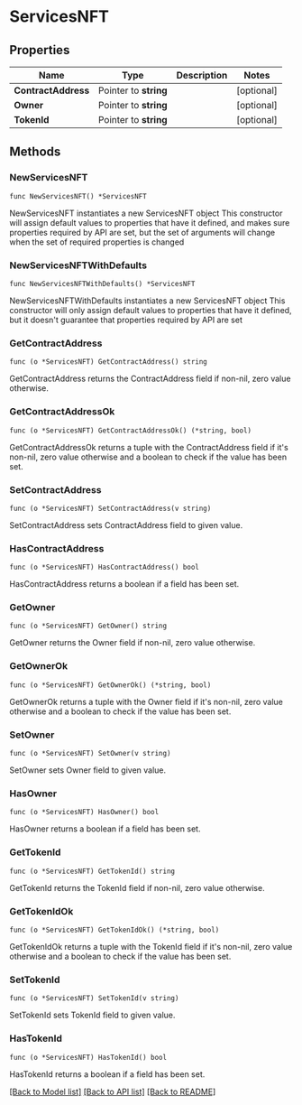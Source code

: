 # ServicesNFT

## Properties

Name | Type | Description | Notes
------------ | ------------- | ------------- | -------------
**ContractAddress** | Pointer to **string** |  | [optional] 
**Owner** | Pointer to **string** |  | [optional] 
**TokenId** | Pointer to **string** |  | [optional] 

## Methods

### NewServicesNFT

`func NewServicesNFT() *ServicesNFT`

NewServicesNFT instantiates a new ServicesNFT object
This constructor will assign default values to properties that have it defined,
and makes sure properties required by API are set, but the set of arguments
will change when the set of required properties is changed

### NewServicesNFTWithDefaults

`func NewServicesNFTWithDefaults() *ServicesNFT`

NewServicesNFTWithDefaults instantiates a new ServicesNFT object
This constructor will only assign default values to properties that have it defined,
but it doesn't guarantee that properties required by API are set

### GetContractAddress

`func (o *ServicesNFT) GetContractAddress() string`

GetContractAddress returns the ContractAddress field if non-nil, zero value otherwise.

### GetContractAddressOk

`func (o *ServicesNFT) GetContractAddressOk() (*string, bool)`

GetContractAddressOk returns a tuple with the ContractAddress field if it's non-nil, zero value otherwise
and a boolean to check if the value has been set.

### SetContractAddress

`func (o *ServicesNFT) SetContractAddress(v string)`

SetContractAddress sets ContractAddress field to given value.

### HasContractAddress

`func (o *ServicesNFT) HasContractAddress() bool`

HasContractAddress returns a boolean if a field has been set.

### GetOwner

`func (o *ServicesNFT) GetOwner() string`

GetOwner returns the Owner field if non-nil, zero value otherwise.

### GetOwnerOk

`func (o *ServicesNFT) GetOwnerOk() (*string, bool)`

GetOwnerOk returns a tuple with the Owner field if it's non-nil, zero value otherwise
and a boolean to check if the value has been set.

### SetOwner

`func (o *ServicesNFT) SetOwner(v string)`

SetOwner sets Owner field to given value.

### HasOwner

`func (o *ServicesNFT) HasOwner() bool`

HasOwner returns a boolean if a field has been set.

### GetTokenId

`func (o *ServicesNFT) GetTokenId() string`

GetTokenId returns the TokenId field if non-nil, zero value otherwise.

### GetTokenIdOk

`func (o *ServicesNFT) GetTokenIdOk() (*string, bool)`

GetTokenIdOk returns a tuple with the TokenId field if it's non-nil, zero value otherwise
and a boolean to check if the value has been set.

### SetTokenId

`func (o *ServicesNFT) SetTokenId(v string)`

SetTokenId sets TokenId field to given value.

### HasTokenId

`func (o *ServicesNFT) HasTokenId() bool`

HasTokenId returns a boolean if a field has been set.


[[Back to Model list]](../README.md#documentation-for-models) [[Back to API list]](../README.md#documentation-for-api-endpoints) [[Back to README]](../README.md)


